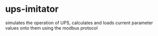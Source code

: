 # ups-imitator
simulates the operation of UPS, calculates and loads current parameter values ​​onto them using the modbus protocol